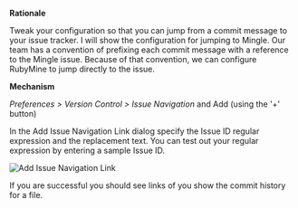 **Rationale**

Tweak your configuration so that you can jump from a commit message to your issue tracker. I will show the configuration for jumping to Mingle. Our team has a convention of prefixing each commit message with a reference to the Mingle issue. Because of that convention, we can configure RubyMine to jump directly to the issue.

**Mechanism**

_Preferences > Version Control > Issue Navigation_ and Add (using the '+' button)

In the Add Issue Navigation Link dialog specify the Issue ID regular expression and the replacement text. You can test out your regular expression by entering a sample Issue ID.

![Add Issue Navigation Link](https://github.com/amckinnell/RubyMineTips/blob/master/images/jump-to-issue-tracker.png)

If you are successful you should see links of you show the commit history for a file.


